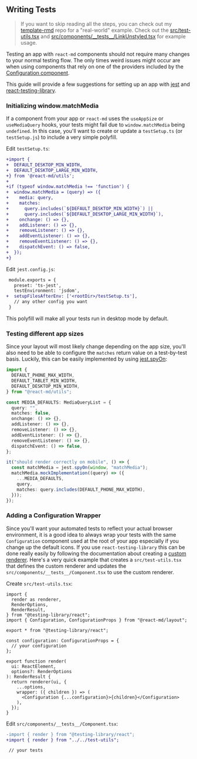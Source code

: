 ## Writing Tests

> If you want to skip reading all the steps, you can check out my
> [template-rmd](https://github.com/mlaursen/template-rmd) repo for a
> "real-world" example. Check out the
> [src/test-utils.tsx](https://github.com/mlaursen/template-rmd/blob/react-md%40v4.0.3/src/test-utils.tsx)
> and
> [src/components/\_\_tests\_\_/LinkUnstyled.tsx](https://github.com/mlaursen/template-rmd/blob/react-md%40v4.0.3/src/components/__tests__/LinkUnstyled.tsx)
> for example usage.

Testing an app with `react-md` components should not require many changes to
your normal testing flow. The only times weird issues might occur are when using
components that rely on one of the providers included by the [Configuration
component].

This guide will provide a few suggestions for setting up an app with [jest] and
[react-testing-library].

### Initializing window.matchMedia

If a component from your app or `react-md` uses the `useAppSize` or
`useMediaQuery` hooks, your tests might fail due to `window.matchMedia` being
`undefined`. In this case, you'll want to create or update a `testSetup.ts` (or
`testSetup.js`) to include a very simple polyfill.

Edit `testSetup.ts`:

```diff
+import {
+  DEFAULT_DESKTOP_MIN_WIDTH,
+  DEFAULT_DESKTOP_LARGE_MIN_WIDTH,
+} from '@react-md/utils';
+
+if (typeof window.matchMedia !== 'function') {
+  window.matchMedia = (query) => ({
+    media: query,
+    matches:
+      query.includes(`${DEFAULT_DESKTOP_MIN_WIDTH}`) ||
+      query.includes(`${DEFAULT_DESKTOP_LARGE_MIN_WIDTH}`),
+    onchange: () => {},
+    addListener: () => {},
+    removeListener: () => {},
+    addEventListener: () => {},
+    removeEventListener: () => {},
+    dispatchEvent: () => false,
+  });
+}
```

Edit `jest.config.js`:

```diff
 module.exports = {
   preset: 'ts-jest',
   testEnvironment: 'jsdom',
+  setupFilesAfterEnv: ['<rootDir>/testSetup.ts'],
   // any other config you want
 }
```

This polyfill will make all your tests run in desktop mode by default.

### Testing different app sizes

Since your layout will most likely change depending on the app size, you'll also
need to be able to configure the `matches` return value on a test-by-test basis.
Luckily, this can be easily implemented by using [jest.spyOn]:

```ts
import {
  DEFAULT_PHONE_MAX_WIDTH,
  DEFAULT_TABLET_MIN_WIDTH,
  DEFAULT_DESKTOP_MIN_WIDTH,
} from "@react-md/utils";

const MEDIA_DEFAULTS: MediaQueryList = {
  query: "",
  matches: false,
  onchange: () => {},
  addListener: () => {},
  removeListener: () => {},
  addEventListener: () => {},
  removeEventListener: () => {},
  dispatchEvent: () => false,
};

it("should render correctly on mobile", () => {
  const matchMedia = jest.spyOn(window, "matchMedia");
  matchMedia.mockImplementation((query) => ({
    ...MEDIA_DEFAULTS,
    query,
    matches: query.includes(DEFAULT_PHONE_MAX_WIDTH),
  }));
});
```

### Adding a Configuration Wrapper

Since you'll want your automated tests to reflect your actual browser
environment, it is a good idea to always wrap your tests with the same
`Configuration` component used at the root of your app especially if you change
up the default icons. If you use `react-testing-library` this can be done really
easily by following the documentation about creating a [custom renderer]. Here's
a very quick example that creates a `src/test-utils.tsx` that defines the custom
renderer and updates the `src/components/__tests__/Component.tsx` to use the
custom renderer.

Create `src/test-utils.tsx`:

```tsx
import {
  render as renderer,
  RenderOptions,
  RenderResult,
} from "@testing-library/react";
import { Configuration, ConfigurationProps } from "@react-md/layout";

export * from "@testing-library/react";

const configuration: ConfigurationProps = {
  // your configuration
};

export function render(
  ui: ReactElement,
  options?: RenderOptions
): RenderResult {
  return renderer(ui, {
    ...options,
    wrapper: ({ children }) => (
      <Configuration {...configuration}>{children}</Configuration>
    ),
  });
}
```

Edit `src/components/__tests__/Component.tsx`:

```diff
-import { render } from "@testing-library/react";
+import { render } from "../../test-utils";

 // your tests
```

[jest]: https://jestjs.io/
[jest.spyon]: https://jestjs.io/docs/en/jest-object#jestspyonobject-methodname
[react-testing-library]:
  https://testing-library.com/docs/react-testing-library/intro
[custom renderer]:
  https://testing-library.com/docs/react-testing-library/setup#custom-render
[configuration component]: /guides/configuring-your-app
